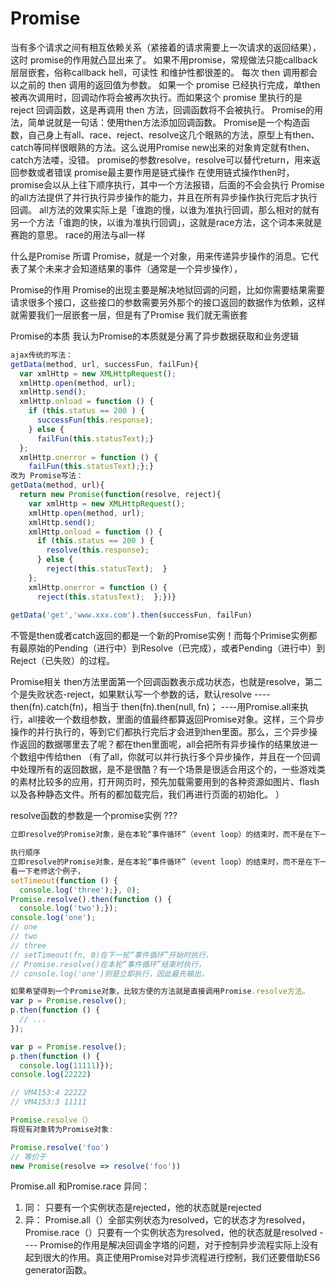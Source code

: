 # Promise

当有多个请求之间有相互依赖关系（紧接着的请求需要上一次请求的返回结果），这时	promise的作用就凸显出来了。
	如果不用promise，常规做法只能callback层层嵌套，俗称callback hell，可读性	和维护性都很差的。
每次 then 调用都会以之前的 then 调用的返回值为参数。
如果一个 promise 已经执行完成，单then 被再次调用时，回调动作将会被再次执行。而如果这个 promise 里执行的是reject 回调函数，这是再调用 then 方法，回调函数将不会被执行。
Promise的用法，简单说就是一句话：使用then方法添加回调函数。
Promise是一个构造函数，自己身上有all、race、reject、resolve这几个眼熟的方法，原型上有then、catch等同样很眼熟的方法。这么说用Promise new出来的对象肯定就有then、catch方法喽，没错。
 promise的参数resolve，resolve可以替代return，用来返回参数或者错误
promise最主要作用是链式操作
在使用链式操作then时，promise会以从上往下顺序执行，其中一个方法报错，后面的不会会执行
Promise的all方法提供了并行执行异步操作的能力，并且在所有异步操作执行完后才执行回调。
all方法的效果实际上是「谁跑的慢，以谁为准执行回调，那么相对的就有另一个方法「谁跑的快，以谁为准执行回调」，这就是race方法，这个词本来就是赛跑的意思。  race的用法与all一样

什么是Promise
所谓 Promise，就是一个对象，用来传递异步操作的消息。它代表了某个未来才会知道结果的事件（通常是一个异步操作），

Promise的作用
Promise的出现主要是解决地狱回调的问题，比如你需要结果需要请求很多个接口，这些接口的参数需要另外那个的接口返回的数据作为依赖，这样就需要我们一层嵌套一层，但是有了Promise 我们就无需嵌套


Promise的本质
我认为Promise的本质就是分离了异步数据获取和业务逻辑


```javascript
ajax传统的写法：
getData(method, url, successFun, failFun){
  var xmlHttp = new XMLHttpRequest();
  xmlHttp.open(method, url);
  xmlHttp.send();
  xmlHttp.onload = function () {
    if (this.status == 200 ) {
      successFun(this.response);
    } else {
      failFun(this.statusText);}
  };
  xmlHttp.onerror = function () {
    failFun(this.statusText);};}
改为 Promise写法：
getData(method, url){
  return new Promise(function(resolve, reject){
    var xmlHttp = new XMLHttpRequest();
    xmlHttp.open(method, url);
    xmlHttp.send();
    xmlHttp.onload = function () {
      if (this.status == 200 ) {
        resolve(this.response);
      } else {
        reject(this.statusText);  }
    };
    xmlHttp.onerror = function () {
      reject(this.statusText);  };})}
 
getData('get','www.xxx.com').then(successFun, failFun)

```

不管是then或者catch返回的都是一个新的Promise实例！而每个Primise实例都有最原始的Pending（进行中）到Resolve（已完成），或者Pending（进行中）到Reject（已失败）的过程。

Promise相关
	then方法里面第一个回调函数表示成功状态，也就是resolve，第二个是失败状态-reject，如果默认写一个参数的话，默认resolve
---- then(fn).catch(fn)，相当于 then(fn).then(null, fn)；
----用Promise.all来执行，all接收一个数组参数，里面的值最终都算返回Promise对象。这样，三个异步操作的并行执行的，等到它们都执行完后才会进到then里面。那么，三个异步操作返回的数据哪里去了呢？都在then里面呢，all会把所有异步操作的结果放进一个数组中传给then
（有了all，你就可以并行执行多个异步操作，并且在一个回调中处理所有的返回数据，是不是很酷？有一个场景是很适合用这个的，一些游戏类的素材比较多的应用，打开网页时，预先加载需要用到的各种资源如图片、flash以及各种静态文件。所有的都加载完后，我们再进行页面的初始化。
）


resolve函数的参数是一个promise实例 ???

```javascript
立即resolve的Promise对象，是在本轮“事件循环”（event loop）的结束时，而不是在下一轮“事件循环”的开始时。 

执行顺序
立即resolve的Promise对象，是在本轮“事件循环”（event loop）的结束时，而不是在下一轮“事件循环”的开始时。
看一下老师这个例子，
setTimeout(function () {
  console.log('three');}, 0);
Promise.resolve().then(function () {
  console.log('two');});
console.log('one');
// one
// two
// three
// setTimeout(fn, 0)在下一轮“事件循环”开始时执行，
// Promise.resolve()在本轮“事件循环”结束时执行，
// console.log('one')则是立即执行，因此最先输出。

如果希望得到一个Promise对象，比较方便的方法就是直接调用Promise.resolve方法。
var p = Promise.resolve();
p.then(function () {
  // ...
});

var p = Promise.resolve();
p.then(function () {
  console.log(11111)});
console.log(22222)

// VM4153:4 22222
// VM4153:3 11111

Promise.resolve（）
将现有对象转为Promise对象:

Promise.resolve('foo')
// 等价于
new Promise(resolve => resolve('foo'))

```

Promise.all 和Promise.race
异同：
1.	同： 只要有一个实例状态是rejected，他的状态就是rejected
2.	异： Promise.all（）全部实例状态为resolved，它的状态才为resolved，Promise.race（）只要有一个实例状态为resolved，他的状态就是resolved
---- Promise的作用是解决回调金字塔的问题，对于控制异步流程实际上没有起到很大的作用。真正使用Promise对异步流程进行控制，我们还要借助ES6 generator函数。

